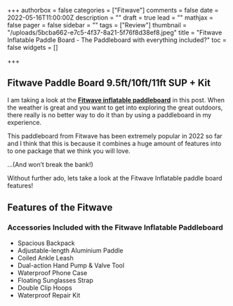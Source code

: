 +++
authorbox = false
categories = ["Fitwave"]
comments = false
date = 2022-05-16T11:00:00Z
description = ""
draft = true
lead = ""
mathjax = false
pager = false
sidebar = ""
tags = ["Review"]
thumbnail = "/uploads/5bcba662-e7c5-4f37-8a21-5f76f8d38ef8.jpeg"
title = "Fitwave Inflatable Paddle Board - The Paddleboard with everything included?"
toc = false
widgets = []

+++
## Fitwave Paddle Board 9.5ft/10ft/11ft SUP + Kit

I am taking a look at the [**Fitwave inflatable paddleboard**](#) in this post.  When the weather is great and you want to get into exploring the great outdoors, there really is no better way to do it than by using a paddleboard in my experience.  

This paddleboard from Fitwave has been extremely popular in 2022 so far and I think that this is because it combines a huge amount of features into to one package that we think you will love. 

…(And won’t break the bank!)

Without further ado, lets take a look at the Fitwave Inflatable paddle board features!

## Features of the Fitwave

### Accessories Included with the Fitwave Inflatable Paddleboard

* Spacious Backpack
* Adjustable-length Aluminium Paddle
* Coiled Ankle Leash
* Dual-action Hand Pump & Valve Tool
* Waterproof Phone Case
* Floating Sunglasses Strap
* Double Clip Hoops
* Waterproof Repair Kit